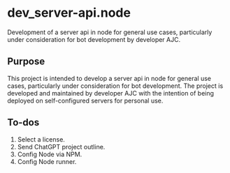# dev_server-api.node

Development of a server api in node for general use cases, particularly under consideration for bot development by developer AJC.

## Purpose

This project is intended to develop a server api in node for general use cases, particularly under consideration for bot development. The project is developed and maintained by developer AJC with the intention of being deployed on self-configured servers for personal use.

## To-dos

1. Select a license.
2. Send ChatGPT project outline.
3. Config Node via NPM.
4. Config Node runner.